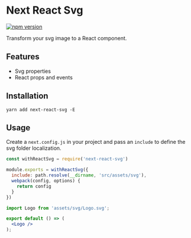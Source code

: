 # Next React Svg
[![npm version](https://badge.fury.io/js/next-react-svg.svg)](https://badge.fury.io/js/next-react-svg)

Transform your svg image to a React component.

## Features

* Svg properties
* React props and events

## Installation

```
yarn add next-react-svg -E
```

## Usage

Create a `next.config.js` in your project and pass an `include` to define the svg folder localization.

```js
const withReactSvg = require('next-react-svg')

module.exports = withReactSvg({
  include: path.resolve(__dirname, 'src/assets/svg'),
  webpack(config, options) {
    return config
  }
})
```

```jsx
import Logo from 'assets/svg/Logo.svg';

export default () => (
  <Logo />
);
```
